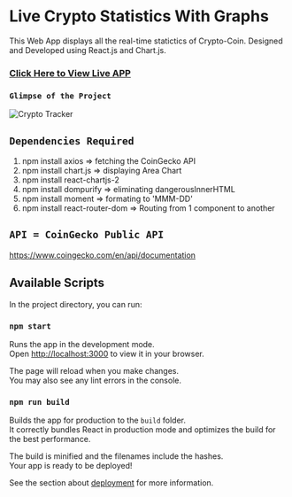 # Live Crypto Statistics With Graphs
This Web App displays all the real-time statictics of Crypto-Coin. 
Designed and Developed using React.js and Chart.js. 

### [Click Here to View Live APP](https://live-crypto-statistics.onrender.com/)


### `Glimpse of the Project`
![Crypto Tracker](https://portfolio-using-react-js.onrender.com/static/media/project5.d7cffe82dd28b177e917.png)


## `Dependencies Required`

1. npm install axios => fetching the CoinGecko API
2. npm install chart.js => displaying Area Chart
3. npm install react-chartjs-2
4. npm install dompurify => eliminating dangerousInnerHTML
5. npm install moment => formating to 'MMM-DD'
6. npm install react-router-dom => Routing from 1 component to another

## `API = CoinGecko Public API`
https://www.coingecko.com/en/api/documentation

## Available Scripts

In the project directory, you can run:

### `npm start`

Runs the app in the development mode.\
Open [http://localhost:3000](http://localhost:3000) to view it in your browser.

The page will reload when you make changes.\
You may also see any lint errors in the console.

### `npm run build`

Builds the app for production to the `build` folder.\
It correctly bundles React in production mode and optimizes the build for the best performance.

The build is minified and the filenames include the hashes.\
Your app is ready to be deployed!

See the section about [deployment](https://facebook.github.io/create-react-app/docs/deployment) for more information.
